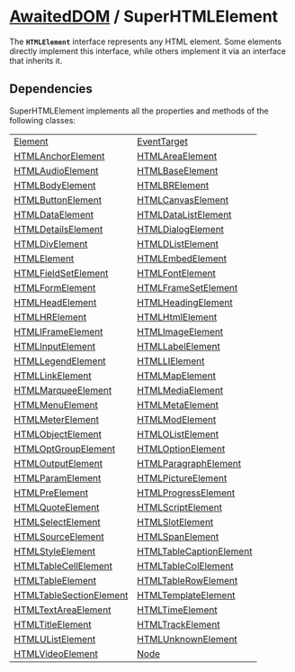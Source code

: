 # [AwaitedDOM](../basic-client/awaited-dom) <span>/</span> SuperHTMLElement

<div class='overview'>The <strong><code>HTMLElement</code></strong> interface represents any HTML element. Some elements directly implement this interface, while others implement it via an interface that inherits it.</div>

## Dependencies


SuperHTMLElement implements all the properties and methods of the following classes:

|     |     |
| --- | --- |
| [Element](./element.md) | [EventTarget](./event-target.md) |
| [HTMLAnchorElement](./html-anchor-element.md) | [HTMLAreaElement](./html-area-element.md) |
| [HTMLAudioElement](./html-audio-element.md) | [HTMLBaseElement](./html-base-element.md) |
| [HTMLBodyElement](./html-body-element.md) | [HTMLBRElement](./html-br-element.md) |
| [HTMLButtonElement](./html-button-element.md) | [HTMLCanvasElement](./html-canvas-element.md) |
| [HTMLDataElement](./html-data-element.md) | [HTMLDataListElement](./html-data-list-element.md) |
| [HTMLDetailsElement](./html-details-element.md) | [HTMLDialogElement](./html-dialog-element.md) |
| [HTMLDivElement](./html-div-element.md) | [HTMLDListElement](./html-d-list-element.md) |
| [HTMLElement](./html-element.md) | [HTMLEmbedElement](./html-embed-element.md) |
| [HTMLFieldSetElement](./html-field-set-element.md) | [HTMLFontElement](./html-font-element.md) |
| [HTMLFormElement](./html-form-element.md) | [HTMLFrameSetElement](./html-frame-set-element.md) |
| [HTMLHeadElement](./html-head-element.md) | [HTMLHeadingElement](./html-heading-element.md) |
| [HTMLHRElement](./html-hr-element.md) | [HTMLHtmlElement](./html-html-element.md) |
| [HTMLIFrameElement](./html-iframe-element.md) | [HTMLImageElement](./html-image-element.md) |
| [HTMLInputElement](./html-input-element.md) | [HTMLLabelElement](./html-label-element.md) |
| [HTMLLegendElement](./html-legend-element.md) | [HTMLLIElement](./html-li-element.md) |
| [HTMLLinkElement](./html-link-element.md) | [HTMLMapElement](./html-map-element.md) |
| [HTMLMarqueeElement](./html-marquee-element.md) | [HTMLMediaElement](./html-media-element.md) |
| [HTMLMenuElement](./html-menu-element.md) | [HTMLMetaElement](./html-meta-element.md) |
| [HTMLMeterElement](./html-meter-element.md) | [HTMLModElement](./html-mod-element.md) |
| [HTMLObjectElement](./html-object-element.md) | [HTMLOListElement](./html-o-list-element.md) |
| [HTMLOptGroupElement](./html-opt-group-element.md) | [HTMLOptionElement](./html-option-element.md) |
| [HTMLOutputElement](./html-output-element.md) | [HTMLParagraphElement](./html-paragraph-element.md) |
| [HTMLParamElement](./html-param-element.md) | [HTMLPictureElement](./html-picture-element.md) |
| [HTMLPreElement](./html-pre-element.md) | [HTMLProgressElement](./html-progress-element.md) |
| [HTMLQuoteElement](./html-quote-element.md) | [HTMLScriptElement](./html-script-element.md) |
| [HTMLSelectElement](./html-select-element.md) | [HTMLSlotElement](./html-slot-element.md) |
| [HTMLSourceElement](./html-source-element.md) | [HTMLSpanElement](./html-span-element.md) |
| [HTMLStyleElement](./html-style-element.md) | [HTMLTableCaptionElement](./html-table-caption-element.md) |
| [HTMLTableCellElement](./html-table-cell-element.md) | [HTMLTableColElement](./html-table-col-element.md) |
| [HTMLTableElement](./html-table-element.md) | [HTMLTableRowElement](./html-table-row-element.md) |
| [HTMLTableSectionElement](./html-table-section-element.md) | [HTMLTemplateElement](./html-template-element.md) |
| [HTMLTextAreaElement](./html-text-area-element.md) | [HTMLTimeElement](./html-time-element.md) |
| [HTMLTitleElement](./html-title-element.md) | [HTMLTrackElement](./html-track-element.md) |
| [HTMLUListElement](./html-u-list-element.md) | [HTMLUnknownElement](./html-unknown-element.md) |
| [HTMLVideoElement](./html-video-element.md) | [Node](./node.md) |
